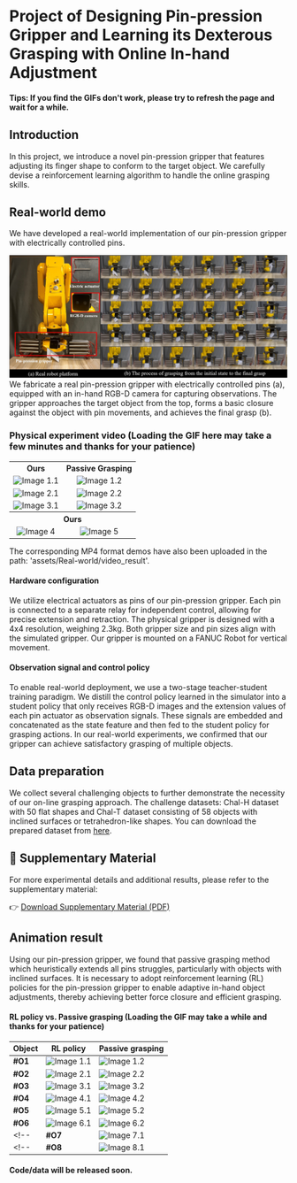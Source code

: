 # Project of Designing Pin-pression Gripper and Learning its Dexterous Grasping with Online In-hand Adjustment

#### Tips: If you find the GIFs don't work, please try to refresh the page and wait for a while.

## Introduction
In this project, we introduce a novel pin-pression gripper that features adjusting its finger shape to conform to the target object.
We carefully devise a reinforcement learning algorithm to handle the online grasping skills.


## Real-world demo
We have developed a real-world implementation of our pin-pression gripper with electrically controlled pins.

![](assets/Real-world/sim2real.png)
We fabricate a real pin-pression gripper with electrically controlled pins (a), equipped with an in-hand RGB-D camera for capturing observations. The gripper approaches the target object from the top, forms a basic closure against the object with pin movements, and achieves the final grasp (b).

### Physical experiment video (Loading the GIF here may take a few minutes and thanks for your patience)
<table>
  <tr>
    <th style="text-align: center;">Ours</th>
    <th style="text-align: center;">Passive Grasping</th>
  </tr>
  <tr>
    <td style="text-align: center;"><img src="assets/Real-world/gif_result/object1/01-ours.gif" alt="Image 1.1" width="99%"></td>
    <td style="text-align: center;"><img src="assets/Real-world/gif_result/object1/01-passive.gif" alt="Image 1.2" width="99%"></td>
  </tr>
  <tr>
    <td style="text-align: center;"><img src="assets/Real-world/gif_result/object2/02-ours.gif" alt="Image 2.1" width="99%"></td>
    <td style="text-align: center;"><img src="assets/Real-world/gif_result/object2/02-passive.gif" alt="Image 2.2" width="99%"></td>
  </tr>
  <tr>
    <td style="text-align: center;"><img src="assets/Real-world/gif_result/object3/03-ours.gif" alt="Image 3.1" width="99%"></td>
    <td style="text-align: center;"><img src="assets/Real-world/gif_result/object3/03-passive.gif" alt="Image 3.2" width="99%"></td>
  </tr>
  <tr>
    <th colspan="2" style="text-align: center;">Ours</th>
  </tr>
  <tr>
    <td style="text-align: center;"><img src="assets/Real-world/gif_result/object4/04-ours.gif" alt="Image 4" width="99%"></td>
    <td style="text-align: center;"><img src="assets/Real-world/gif_result/object5/05-ours.gif" alt="Image 5" width="99%"></td>
  </tr>
</table>

The corresponding MP4 format demos have also been uploaded in the path: 'assets/Real-world/video_result'.

#### Hardware configuration
We utilize  electrical actuators as pins of our pin-pression gripper. Each pin is connected to a separate relay for independent control, allowing for precise extension and retraction. The physical gripper is designed with a 4x4 resolution, weighing 2.3kg. Both gripper size and pin sizes align with the simulated gripper. Our gripper is mounted on a FANUC Robot for vertical movement.  

#### Observation signal and control policy
To enable real-world deployment, we use a two-stage teacher-student training paradigm. We distill the control policy learned in the simulator into a student policy that only receives RGB-D images and the extension values of each pin actuator as observation signals. These signals are embedded and concatenated as the state feature and then fed to the student policy for grasping actions. In our real-world experiments, we confirmed that our gripper can achieve satisfactory grasping of multiple objects.

## Data preparation
We collect several challenging objects to further demonstrate the necessity of our on-line grasping approach. 
The challenge datasets: Chal-H dataset with 50 flat shapes and Chal-T dataset consisting of 58 objects with inclined surfaces or tetrahedron-like shapes. You can download the prepared dataset from [here](https://drive.google.com/drive/folders/1nx7LngqmtAvSGkX44yYfAoMbGQITP_i1?usp=drive_link).

## 📄 Supplementary Material

For more experimental details and additional results, please refer to the supplementary material:

👉 [Download Supplementary Material (PDF)](./assets/supplementary/supp.pdf)

## Animation result 
Using our pin-pression gripper, we found that passive grasping method which heuristically extends all pins struggles, particularly with objects with inclined surfaces. It is necessary to adopt reinforcement learning (RL) policies for the pin-pression gripper to enable adaptive in-hand object adjustments, thereby achieving better force closure and efficient grasping. 
#### RL policy vs. Passive grasping (Loading the GIF may take a while and thanks for your patience)
|**Object**  | **RL policy** | **Passive grasping** |
|-----------|--------------|--------------|
| **#O1** | ![Image 1.1](assets/compare_with_all-extended/group-1/rl-1.gif) | ![Image 1.2](assets/compare_with_all-extended/group-1/all-1.gif) |
| **#O2** | ![Image 2.1](assets/compare_with_all-extended/group-2/rl-2.gif) | ![Image 2.2](assets/compare_with_all-extended/group-2/all-2.gif) |
| **#O3** | ![Image 3.1](assets/compare_with_all-extended/group-3/rl-3.gif) | ![Image 3.2](assets/compare_with_all-extended/group-3/all-3.gif) |
| **#O4** | ![Image 4.1](assets/compare_with_all-extended/group-4/rl-4.gif) | ![Image 4.2](assets/compare_with_all-extended/group-4/all-4.gif) |
| **#O5** | ![Image 5.1](assets/compare_with_all-extended/group-5/rl-5.gif) | ![Image 5.2](assets/compare_with_all-extended/group-5/all-5.gif) |
| **#O6** | ![Image 6.1](assets/compare_with_all-extended/group-6/rl-6.gif) | ![Image 6.2](assets/compare_with_all-extended/group-6/all-6.gif) |
<!-- | **#O7** | ![Image 7.1](assets/compare_with_all-extended/group-7/rl-7.gif) | ![Image 7.2](assets/compare_with_all-extended/group-7/all-7.gif) | -->
<!-- | **#O8** | ![Image 8.1](assets/compare_with_all-extended/group-8/rl-policy-8.gif) | ![Image 8.2](assets/compare_with_all-extended/group-8/all-8.gif) | -->
<!-- Table -->

<!-- ## Demonstration of Grasp-then-Lift (GtL) motion
<div style="display: flex; justify-content: space-between;">
  <img src="GtL-mode-1.gif" alt="Image 1" width="48%">
  <img src="GtL-mode-2.gif" alt="Image 2" width="48%">
</div>

## Demonstration of Grasp-while-Lift (GwL) motion
<div style="display: flex; justify-content: space-between;">
  <img src="GwL-mode-1.gif" alt="Image 1" width="48%">
  <img src="GwL-mode-3.gif" alt="Image 2" width="48%">
</div> -->

#### Code/data will be released soon.
